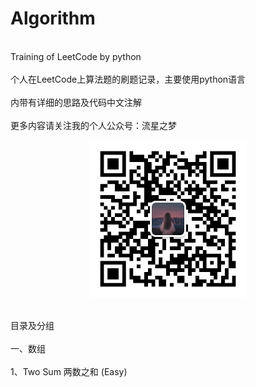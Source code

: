 # Algorithm
<br>Training of LeetCode by python</br>
<br>个人在LeetCode上算法题的刷题记录，主要使用python语言</br>
<br>内带有详细的思路及代码中文注解</br>
<br>更多内容请关注我的个人公众号：流星之梦</br>
<div align=center><img src="https://raw.githubusercontent.com/MeteorDream/Algorithm/master/Picture/MeteorDream.jpg" width="50%" height="50%"></div>

<br>目录及分组 </br>
<br>一、数组 </br>
<br> 1、Two Sum 两数之和 (Easy)</br>
<br> </br>
<br> </br>
